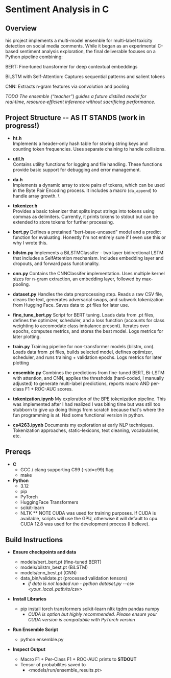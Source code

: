 # Sentiment Analysis in C

## Overview

his project implements a multi-model ensemble for multi-label toxicity detection on social media comments. While it began as an experimental C-based sentiment analysis exploration, the final deliverable focuses on a Python pipeline combining:

BERT: Fine‑tuned transformer for deep contextual embeddings

BiLSTM with Self-Attention: Captures sequential patterns and salient tokens

CNN: Extracts n‑gram features via convolution and pooling

  *TODO The ensemble (“teacher”) guides a future distilled model for real‑time, resource‑efficient inference without sacrificing performance.*

## Project Structure -- AS IT STANDS (work in progress!)

- **ht.h**  
  Implements a header-only hash table for storing string keys and counting token frequencies. Uses separate chaining to handle collisions.  
  

- **util.h**  
  Contains utility functions for logging and file handling. These functions provide basic support for debugging and error management.  


- **da.h**  
  Implements a dynamic array to store pairs of tokens, which can be used in the Byte Pair Encoding process. It includes a macro (`da_append`) to handle array growth.  \

- **tokenizer.h**  
  Provides a basic tokenizer that splits input strings into tokens using commas as delimiters. Currently, it prints tokens to stdout but can be extended to store tokens for further processing.

- **bert.py**
    Defines a pretained "bert-base-uncased" model and a predict function for evaluating. Honestly I'm not entirely sure if I even use this or why I wrote this.
  
- **bilstm.py**
    Implements a BiLSTMClassifer - two layer bidirectional LSTM that includes a SelfAttention mechanism. Includes embedding layer and dropouts, and forward pass functionality.
    
- **cnn.py**
    Contains the CNNClassifer implementation. Uses multiple kernel sizes for n-gram extraction, an embedding layer, followed by max-pooling.
  
- **dataset.py**
    Handles the data preprocessing step. Reads a raw CSV file, cleans the text, generates adversarial swaps, and subwork tokenization from Hugging Face. Saves data to .pt files for later use.
  
- **fine_tune_bert.py**
    Script for BERT tuning. Loads data from .pt files, defines the optimizer, scheduler, and a loss function (accounts for class weighting to accomodate class imbalance present). Iterates over epochs, computes metrics, and stores the best model. Logs metrics for later plotting. 

- **train.py**
    Training pipeline for non-transformer models (bilstm, cnn). Loads data from .pt files, builds selected model, defines optimizer, scheduler, and runs training + validation epochs. Logs metrics for later plotting
  
- **ensemble.py**
    Combines the predictions from fine-tuned BERT, Bi-LSTM with attention, and CNN, applies the thresholds (hard-coded, I manually adjusted) to generate multi-label predictions, reports macro AND per-class F1 + ROC-AUC scores.



- **tokenization.ipynb**
    My exploration of the BPE tokenization pipeline. This was implemented after I had realized I was biting time but was still too stubborn to give up doing things from scratch because that's where the fun programming is at. Had some functional version in python.
  
- **cs4263.ipynb**
    Documents my exploration at early NLP techniques. Tokenization approaches, static-lexicons, text cleaning, vocabularies, etc. 

## Prereqs
- **C**
    - GCC / clang supporting C99 (-std=c99) flag
    - make
- **Python**
  - 3.12
  - pip
  - PyTorch
  - HuggingFace Transformers
  - scikit-learn
  - NLTK
  ** NOTE CUDA was used for training purposes. If CUDA is available, scripts will use the GPU, otherwise it will default to cpu. CUDA 12.8 was used for the development process (I believe).

## Build Instructions 
- **Ensure checkpoints and data**
    - models/bert_bert.pt (fine-tuned BERT)
    - models/bilstm_best.pt (BiLSTM)
    - models/cnn_best.pt    (CNN)
    - data_bin/validate.pt  (processed validation tensors)
       - *if data is not loaded run  - python dataset.py --csv <your_local_path/to/csv>*
   
- **Install Libraries**
    - pip install torch transformers scikit-learn nltk tqdm pandas numpy
       - *CUDA is option but highly recommended. Please ensure your CUDA version is compatabile with PyTorch version*

- **Run Ensemble Script**
    - python ensemble.py

- **Inspect Output**
    - Macro F1 + Per-Class F1 + ROC-AUC prints to **STDOUT**
    - Tensor of probabilites saved to
        - <models/run/ensemble_results.pt>
      

    
